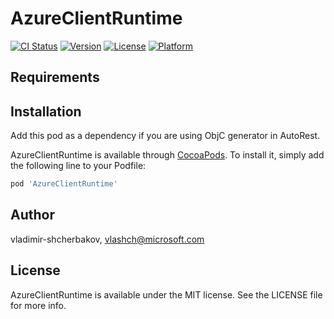 # AzureClientRuntime

[![CI Status](https://img.shields.io/travis/vladimir-shcherbakov/AzureClientRuntime.svg?style=flat)](https://travis-ci.org/vladimir-shcherbakov/AzureClientRuntime)
[![Version](https://img.shields.io/cocoapods/v/AzureClientRuntime.svg?style=flat)](https://cocoapods.org/pods/AzureClientRuntime)
[![License](https://img.shields.io/cocoapods/l/AzureClientRuntime.svg?style=flat)](https://cocoapods.org/pods/AzureClientRuntime)
[![Platform](https://img.shields.io/cocoapods/p/AzureClientRuntime.svg?style=flat)](https://cocoapods.org/pods/AzureClientRuntime)


## Requirements

## Installation

Add this pod as a dependency if you are using ObjC generator in AutoRest.

AzureClientRuntime is available through [CocoaPods](https://cocoapods.org). To install
it, simply add the following line to your Podfile:

```ruby
pod 'AzureClientRuntime'
```

## Author

vladimir-shcherbakov, vlashch@microsoft.com

## License

AzureClientRuntime is available under the MIT license. See the LICENSE file for more info.
